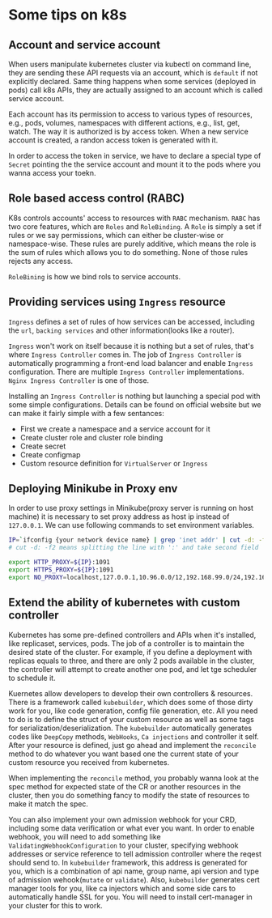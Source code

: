 # Some tips on k8s

## Account and service account

When users manipulate kubernetes cluster via kubectl on command line, they are sending these API requests via an account, which is `default` if not explicitly declared. Same thing happens when some services (deployed in pods) call k8s APIs, they are actually assigned to an account which is called service account.

Each account has its permission to access to various types of resources, e.g., pods, volumes, namespaces with different actions, e.g., list, get, watch. The way it is authorized is by access token. When a new service account is created, a randon access token is generated with it.

In order to access the token in service, we have to declare a special type of `Secret` pointing the the service account and mount it to the pods where you wanna access your toekn.

## Role based access control (RABC)
K8s controls accounts' access to resources with `RABC` mechanism. `RABC` has two core features, which are `Roles` and `RoleBinding`. A `Role` is simply a set if rules or we say permissions, which can either be cluster-wise or namespace-wise. These rules are purely additive, which means the role is the sum of rules which allows you to do something. None of those rules rejects any access.

`RoleBining` is how we bind rols to service accounts.

## Providing services using `Ingress` resource
`Ingress` defines a set of rules of how services can be accessed, including the `url`, `backing services` and other information(looks like a router).

`Ingress` won't work on itself because it is nothing but a set of rules, that's where `Ingress Controller` comes in. The job of `Ingress Controller` is automatically programming a front-end load balancer and enable `Ingress` configuration. There are multiple `Ingress Controller` implementations. `Nginx Ingress Controller` is one of those. 

Installing an `Ingress Controller` is nothing but launching a special pod with some simple configurations. Details can be found on official website but we can make it fairly simple with a few sentances:

- First we create a namespace and a service account for it
- Create cluster role and cluster role binding
- Create secret
- Create configmap
- Custom resource definition for `VirtualServer` or `Ingress`



## Deploying Minikube in Proxy env
In order to use proxy settings in Minikube(proxy server is running on host machine) it is necessary to set proxy address as host ip instead of `127.0.0.1`. We can use following commands to set environment variables.

```sh
IP=`ifconfig {your network device name} | grep 'inet addr' | cut -d: -f2 | cut -d " " -f1`
# cut -d: -f2 means splitting the line with ':' and take second field 

export HTTP_PROXY=${IP}:1091
export HTTPS_PROXY=${IP}:1091
export NO_PROXY=localhost,127.0.0.1,10.96.0.0/12,192.168.99.0/24,192.168.39.0/24

```

## Extend the ability of kubernetes with custom controller

Kubernetes has some pre-defined controllers and APIs when it's installed, like replicaset, services, pods. The job of a controller is to maintain the desired state of the cluster. For example, if you define a deployment with replicas equals to three, and there are only 2 pods available in the cluster, the controller will attempt to create another one pod, and let tge scheduler to schedule it.

Kuernetes allow developers to develop their own controllers & resources. There is a framework called `kubebuilder`, which does some of those dirty work for you, like code generation, config file generation, etc. All you need to do is to define the struct of your custom resource as well as some tags for serialization/deserialization. The `kubebuilder` automatically generates codes like `DeepCopy` methods, `WebHooks`, `Ca injections` and controller it self. After your resource is defined, just go ahead and implement the `reconcile` method to do whatever you want based one the current state of your custom resource you received from kubernetes. 

When implementing the `reconcile` method, you probably wanna look at the spec method for expected state of the CR or another resources in the cluster, then you do something fancy to modify the state of resources to make it match the spec.

You can also implement your own admission webhook for your CRD, including some data verification or what ever you want. In order to enable webhook, you will need to add something like `ValidatingWebhookConfiguration` to your cluster, specifying webhook addresses or service reference to tell admission controller where the reqest should send to. In `kubebuilder` framework, this address is generated for you, which is a combination of api name, group name, api version and type of admission wehook(`mutate` or `validate`). Also, `kubebuilder` generates cert manager tools for you, like ca injectors which and some side cars to automatically handle SSL for you. You will need to install cert-manager in your cluster for this to work.